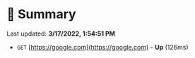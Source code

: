 # 📖 Summary
Last updated: **3/17/2022, 1:54:51 PM**

- `GET` [https://google.com](https://google.com) - **Up** (126ms)
